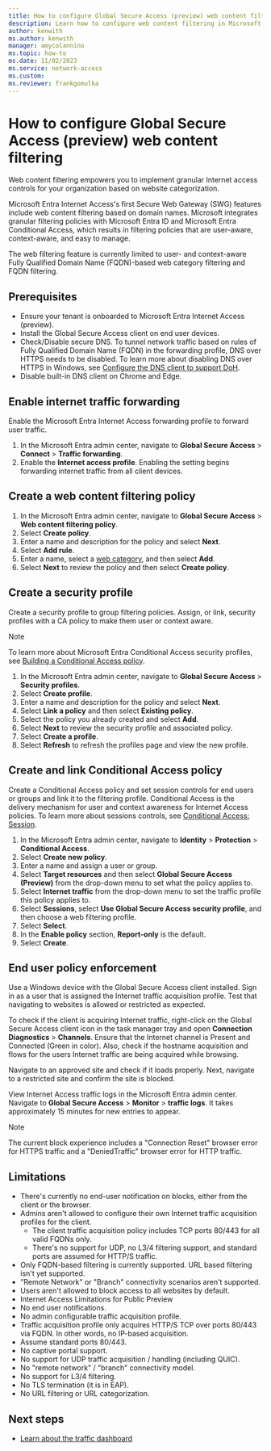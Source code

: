 ```yaml
---
title: How to configure Global Secure Access (preview) web content filtering
description: Learn how to configure web content filtering in Microsoft Entra Internet Access (preview).
author: kenwith    
ms.author: kenwith
manager: amycolannino
ms.topic: how-to
ms.date: 11/02/2023
ms.service: network-access
ms.custom: 
ms.reviewer: frankgomulka
---
```


# How to configure Global Secure Access (preview) web content filtering

Web content filtering empowers you to implement granular Internet access controls for your organization based on website categorization. 

Microsoft Entra Internet Access's first Secure Web Gateway (SWG) features include web content filtering based on domain names. Microsoft integrates granular filtering policies with Microsoft Entra ID and Microsoft Entra Conditional Access, which results in filtering policies that are user-aware, context-aware, and easy to manage. 

The web filtering feature is currently limited to user- and context-aware Fully Qualified Domain Name (FQDN)-based web category filtering and FQDN filtering.

## Prerequisites

- Ensure your tenant is onboarded to Microsoft Entra Internet Access (preview).
- Install the Global Secure Access client on end user devices.
- Check/Disable secure DNS. To tunnel network traffic based on rules of Fully Qualified Domain Name (FQDN) in the forwarding profile, DNS over HTTPS needs to be disabled. To learn more about disabling DNS over HTTPS in Windows, see [Configure the DNS client to support DoH](/windows-server/networking/dns/doh-client-support#configure-the-dns-client-to-support-doh).
- Disable built-in DNS client on Chrome and Edge.

## Enable internet traffic forwarding
Enable the Microsoft Entra Internet Access forwarding profile to forward user traffic. 
1. In the Microsoft Entra admin center, navigate to **Global Secure Access** > **Connect** > **Traffic forwarding**.
1. Enable the **Internet access  profile**. Enabling the setting begins forwarding internet traffic from all client devices.


## Create a web content filtering policy
1. In the Microsoft Entra admin center, navigate to **Global Secure Access** > **Web content filtering policy**.
1. Select **Create policy**.
1. Enter a name and description for the policy and select **Next**.
1. Select **Add rule**.
1. Enter a name, select a [web category](reference-web-content-filtering-categories.md), and then select **Add**.
1. Select **Next** to review the policy and then select **Create policy**.

## Create a security profile
Create a security profile to group filtering policies. Assign, or link, security profiles with a CA policy to make them user or context aware.

> [!NOTE]
> To learn more about Microsoft Entra Conditional Access security profiles, see [Building a Conditional Access policy](/azure/active-directory/conditional-access/concept-conditional-access-policies).

1. In the Microsoft Entra admin center, navigate to **Global Secure Access** > **Security profiles**.
1. Select **Create profile**.
1. Enter a name and description for the policy and select **Next**.
1. Select **Link a policy** and then select **Existing policy**.
1. Select the policy you already created and select **Add**.
1. Select **Next** to review the security profile and associated policy.
1. Select **Create a profile**.
1. Select **Refresh** to refresh the profiles page and view the new profile.

## Create and link Conditional Access policy
Create a Conditional Access policy and set session controls for end users or groups and link it to the filtering profile. Conditional Access is the delivery mechanism for user and context awareness for Internet Access policies. To learn more about sessions controls, see [Conditional Access: Session](/azure/active-directory/conditional-access/concept-conditional-access-session). 
1. In the Microsoft Entra admin center, navigate to **Identity** > **Protection** > **Conditional Access**.
1. Select **Create new policy**.
1. Enter a name and assign a user or group.
1. Select **Target resources** and then select **Global Secure Access (Preview)** from the drop-down menu to set what the policy applies to.
1. Select **Internet traffic** from the drop-down menu to set the traffic profile this policy applies to.
1. Select **Sessions**, select **Use Global Secure Access security profile**, and then choose a web filtering profile.
1. Select **Select**.
1. In the **Enable policy** section, **Report-only** is the default.
1. Select **Create**.

## End user policy enforcement
Use a Windows device with the Global Secure Access client installed. Sign in as a user that is assigned the Internet traffic acquisition profile. Test that navigating to websites is allowed or restricted as expected.

To check if the client is acquiring Internet traffic, right-click on the Global Secure Access client icon in the task manager tray and open **Connection Diagnostics** > **Channels**. Ensure that the Internet channel is Present and Connected (Green in color). Also, check if the hostname acquisition and flows for the users Internet traffic are being acquired while browsing.

Navigate to an approved site and check if it loads properly. Next, navigate to a restricted site and confirm the site is blocked.

View Internet Access traffic logs in the Microsoft Entra admin center. Navigate to **Global Secure Access** > **Monitor** > **traffic logs**. It takes approximately 15 minutes for new entries to appear.

> [!NOTE]
> The current block experience includes a "Connection Reset" browser error for HTTPS traffic and a "DeniedTraffic" browser error for HTTP traffic.

## Limitations
- There's currently no end-user notification on blocks, either from the client or the browser.
- Admins aren't allowed to configure their own Internet traffic acquisition profiles for the client.
    - The client traffic acquisition policy includes TCP ports 80/443 for all valid FQDNs only.
    - There's no support for UDP, no L3/4 filtering support, and standard ports are assumed for HTTP/S traffic.
- Only FQDN-based filtering is currently supported. URL based filtering isn't yet supported.
- "Remote Network" or "Branch" connectivity scenarios aren't supported.
- Users aren't allowed to block access to all websites by default.
- Internet Access Limitations for Public Preview
- No end user notifications.
- No admin configurable traffic acquisition profile.
- Traffic acquisition profile only acquires HTTP/S TCP over ports 80/443 via FQDN. In other words, no IP-based acquisition.
- Assume standard ports 80/443.
- No captive portal support.
- No support for UDP traffic acquisition / handling (including QUIC).
- No "remote network" / "branch" connectivity model.
- No support for L3/4 filtering.
- No TLS termination (it is in EAP).
- No URL filtering or URL categorization.


## Next steps
- [Learn about the traffic dashboard](concept-traffic-dashboard.md)

